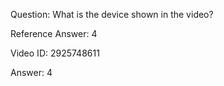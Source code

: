 Question: What is the device shown in the video?

Reference Answer: 4

Video ID: 2925748611

Answer: 4

